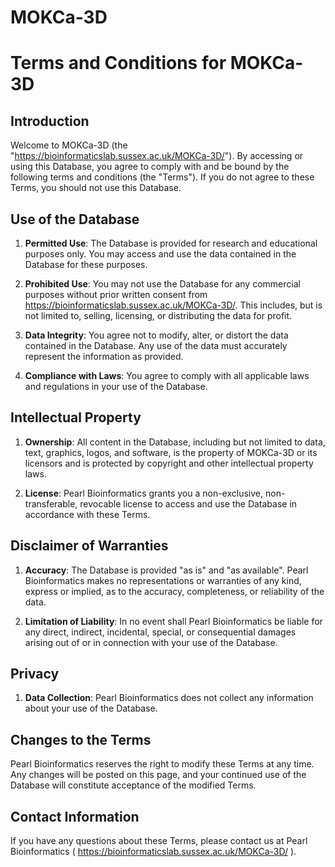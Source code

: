 # MOKCa-3D

# Terms and Conditions for MOKCa-3D

## Introduction

Welcome to MOKCa-3D (the "https://bioinformaticslab.sussex.ac.uk/MOKCa-3D/"). By accessing or using this Database, you agree to comply with and be bound by the following terms and conditions (the "Terms"). If you do not agree to these Terms, you should not use this Database.

## Use of the Database

1. **Permitted Use**: The Database is provided for research and educational purposes only. You may access and use the data contained in the Database for these purposes.

2. **Prohibited Use**: You may not use the Database for any commercial purposes without prior written consent from https://bioinformaticslab.sussex.ac.uk/MOKCa-3D/. This includes, but is not limited to, selling, licensing, or distributing the data for profit.

3. **Data Integrity**: You agree not to modify, alter, or distort the data contained in the Database. Any use of the data must accurately represent the information as provided.

4. **Compliance with Laws**: You agree to comply with all applicable laws and regulations in your use of the Database.

## Intellectual Property

1. **Ownership**: All content in the Database, including but not limited to data, text, graphics, logos, and software, is the property of MOKCa-3D or its licensors and is protected by copyright and other intellectual property laws.

2. **License**: Pearl Bioinformatics grants you a non-exclusive, non-transferable, revocable license to access and use the Database in accordance with these Terms.

## Disclaimer of Warranties

1. **Accuracy**: The Database is provided "as is" and "as available". Pearl Bioinformatics makes no representations or warranties of any kind, express or implied, as to the accuracy, completeness, or reliability of the data.

2. **Limitation of Liability**: In no event shall Pearl Bioinformatics be liable for any direct, indirect, incidental, special, or consequential damages arising out of or in connection with your use of the Database.

## Privacy

1. **Data Collection**: Pearl Bioinformatics does not collect any information about your use of the Database. 

## Changes to the Terms

Pearl Bioinformatics reserves the right to modify these Terms at any time. Any changes will be posted on this page, and your continued use of the Database will constitute acceptance of the modified Terms.

## Contact Information

If you have any questions about these Terms, please contact us at Pearl Bioinformatics ( https://bioinformaticslab.sussex.ac.uk/MOKCa-3D/ ).
